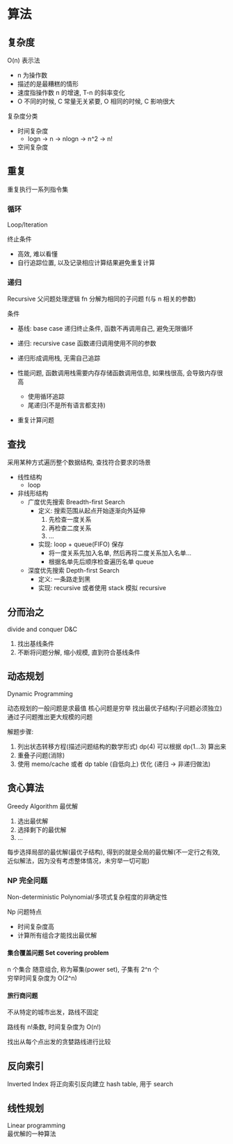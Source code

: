 # 算法

## 复杂度

O(n) 表示法

- n 为操作数
- 描述的是最糟糕的情形
- 速度指操作数 n 的增速, T-n 的斜率变化
- O 不同的时候, C 常量无关紧要, O 相同的时候, C 影响很大

复杂度分类

- 时间复杂度
  - logn -> n -> nlogn -> n^2 -> n!
- 空间复杂度

## 重复

重复执行一系列指令集  

### 循环

Loop/Iteration

终止条件

- 高效, 难以看懂  
- 自行追踪位置, 以及记录相应计算结果避免重复计算

### 递归 

Recursive 父问题处理逻辑 fn 分解为相同的子问题 f(与 n 相关的参数)

条件

- 基线: base case 递归终止条件, 函数不再调用自己, 避免无限循环
- 递归: recursive case 函数递归调用使用不同的参数

- 递归形成调用栈, 无需自己追踪 
- 性能问题, 函数调用栈需要内存存储函数调用信息, 如果栈很高, 会导致内存很高
  - 使用循环追踪
  - 尾递归(不是所有语言都支持)
- 重复计算问题

## 查找

采用某种方式遍历整个数据结构, 查找符合要求的场景

- 线性结构 
  - loop
- 非线形结构
  - 广度优先搜索 Breadth-first Search
    - 定义: 搜索范围从起点开始逐渐向外延伸
      1. 先检查一度关系
      2. 再检查二度关系
      3. ...
    - 实现: loop + queue(FIFO) 保存
      - 将一度关系先加入名单, 然后再将二度关系加入名单...  
      - 根据名单先后顺序检查遍历名单 queue
  - 深度优先搜索 Depth-first Search
    - 定义: 一条路走到黑
    - 实现: recursive 或者使用 stack 模拟 recursive

## 分而治之 

divide and conquer D&C

1. 找出基线条件
2. 不断将问题分解, 缩小规模, 直到符合基线条件

## 动态规划

Dynamic Programming

动态规划的一般问题是求最值
核心问题是穷举 找出最优子结构(子问题必须独立)  
通过子问题推出更大规模的问题

解题步骤:

1. 列出状态转移方程(描述问题结构的数学形式)  dp(4) 可以根据 dp(1...3) 算出来
2. 重叠子问题(消除)
3. 使用 memo/cache 或者 dp table (自低向上) 优化 (递归 -> 非递归做法)

## 贪心算法 

Greedy Algorithm
最优解

1. 选出最优解
2. 选择剩下的最优解
3. ...

每步选择局部的最优解(最优子结构), 得到的就是全局的最优解(不一定行之有效, 近似解法，因为没有考虑整体情况，未穷举一切可能)

### NP 完全问题

Non-deterministic Polynomial/多项式复杂程度的非确定性

Np 问题特点

- 时间复杂度高
- 计算所有组合才能找出最优解

#### 集合覆盖问题 Set covering problem

n 个集合
随意组合, 称为幂集(power set), 子集有 2^n 个  
穷举时间复杂度为 O(2^n)  

#### 旅行商问题

不从特定的城市出发，路线不固定

路线有 n!条数, 时间复杂度为 O(n!)

找出从每个点出发的贪婪路线进行比较

## 反向索引

Inverted Index
将正向索引反向建立 hash table, 用于 search

## 线性规划

Linear programming  
最优解的一种算法







